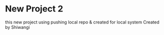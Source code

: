 # New Project 2
 this new project using pushing local repo & created for local system
Created by Shiwangi